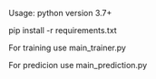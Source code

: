Usage:
python version 3.7+

pip install -r requirements.txt


For training use
main_trainer.py

For predicion use 
main_prediction.py
